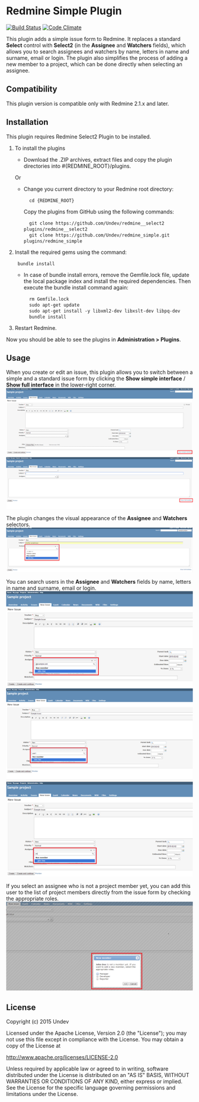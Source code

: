 # Redmine Simple Plugin

[![Build Status](https://travis-ci.org/Undev/redmine_simple.png)](https://travis-ci.org/Undev/redmine_simple)
[![Code Climate](https://codeclimate.com/github/Undev/redmine_simple.png)](https://codeclimate.com/github/Undev/redmine_simple)

This plugin adds a simple issue form to Redmine. It replaces a standard **Select** control with **Select2** (in the **Assignee** and **Watchers** fields), which allows you to search assignees and watchers by name, letters in name and surname, email or login. The plugin also simplifies the process of adding a new member to a project, which can be done directly when selecting an assignee.

## Compatibility

This plugin version is compatible only with Redmine 2.1.x and later.

## Installation

This plugin requires Redmine Select2 Plugin to be installed. 

1. To install the plugins
    * Download the .ZIP archives, extract files and copy the plugin directories into #{REDMINE_ROOT}/plugins.
    
    Or

    * Change you current directory to your Redmine root directory:  

            cd {REDMINE_ROOT}
            
      Copy the plugins from GitHub using the following commands:
      
            git clone https://github.com/Undev/redmine__select2 plugins/redmine__select2
            git clone https://github.com/Undev/redmine_simple.git plugins/redmine_simple
            
2. Install the required gems using the command:  

        bundle install  

    * In case of bundle install errors, remove the Gemfile.lock file, update the local package index and install the required dependencies. Then execute the bundle install command again:  

            rm Gemfile.lock
            sudo apt-get update
            sudo apt-get install -y libxml2-dev libxslt-dev libpq-dev
            bundle install

3. Restart Redmine.

Now you should be able to see the plugins in **Administration > Plugins**.

## Usage

When you create or edit an issue, this plugin allows you to switch between a simple and a standard issue form by clicking the **Show simple interface** / **Show full interface** in the lower-right corner.  
![standard form](simple_1.PNG)  
![simple form](simple_2.PNG)

The plugin changes the visual appearance of the **Assignee** and **Watchers** selectors.  
![selector](simple_3.PNG)

You can search users in the **Assignee** and **Watchers** fields by name, letters in name and surname, email or login.
![search](simple_5.PNG)
![search](simple_6.PNG)
![search](simple_7.PNG)

If you select an assignee who is not a project member yet, you can add this user to the list of project members directly from the issue form by checking the appropriate roles.  
![add new member](simple_4.PNG)

## License

Copyright (c) 2015 Undev

Licensed under the Apache License, Version 2.0 (the "License");
you may not use this file except in compliance with the License.
You may obtain a copy of the License at

http://www.apache.org/licenses/LICENSE-2.0

Unless required by applicable law or agreed to in writing, software
distributed under the License is distributed on an "AS IS" BASIS,
WITHOUT WARRANTIES OR CONDITIONS OF ANY KIND, either express or implied.
See the License for the specific language governing permissions and
limitations under the License.